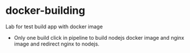 # docker-building
Lab for test build app with docker image
- Only one build click in pipeline to build nodejs docker image and nginx image and redirect nginx to nodejs.
